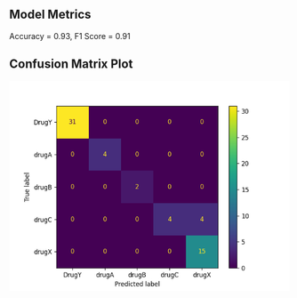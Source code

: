 ## Model Metrics

Accuracy = 0.93, F1 Score = 0.91
## Confusion Matrix Plot
![Confusion Matrix](./Results/model_results.png)
